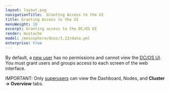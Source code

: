 ```yaml
---
layout: layout.pug
navigationTitle:  Granting Access to the UI
title: Granting Access to the UI
menuWeight: 10
excerpt: Granting access to the DC/OS UI
render: mustache
model: /mesosphere/dcos/1.13/data.yml
enterprise: true
---
```

<!-- The source repository for this topic is https://github.com/dcos/dcos-docs-site -->


By default, a [new user](/mesosphere/dcos/1.13/security/ent/users-groups/) has no permissions and cannot view the [DC/OS UI](/mesosphere/dcos/1.13/gui/). You must grant users and groups access to each screen of the web interface.

<p class="message--important"><stribg>IMPORTANT: </strong> Only <a href="/1.13/security/ent/perms-reference/#superuser">superusers</a> can view the Dashboard, Nodes, and <strong>Cluster -> Overview</strong> tabs.</p>
